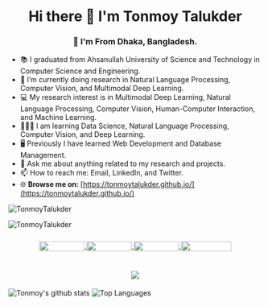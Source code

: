 <h1 align="center">Hi there 👋 I'm Tonmoy Talukder</h1>
<h3 align="center">🏡 I'm From Dhaka, Bangladesh.</h3>

- 📚  I graduated from Ahsanullah University of Science and Technology in Computer Science and Engineering.
- 🔎  I’m currently doing research in Natural Language Processing, Computer Vision, and Multimodal Deep Learning.
- 💻  My research interest is in Multimodal Deep Learning, Natural Language Processing, Computer Vision, Human-Computer Interaction, and Machine Learning.
- 👨🏻‍💻  I am learning Data Science, Natural Language Processing, Computer Vision, and Deep Learning.
- 🖥   Previously I have learned Web Development and Database Management.
- 💬  Ask me about anything related to my research and projects.
- 📫  How to reach me: Email, LinkedIn, and Twitter.
- 🌐 <b> Browse me on: </b> [https://tonmoytalukder.github.io/](https://tonmoytalukder.github.io/)



<p align="left"> <img src="https://komarev.com/ghpvc/?username=TonmoyTalukder&label=Profile%20views&color=0e75b6&style=flat-square" alt="TonmoyTalukder" /> </p>
<p> <img src="https://img.shields.io/github/followers/TonmoyTalukder?style=social" alt="TonmoyTalukder" /> </p>



<h3 align="center">
<a href="mailto:tonmoytalukder.cs@gmail.com"> <img align="center" width="90" height="20" src="https://img.shields.io/badge/Write_me-Email-blue"> </a>
<a href="https://www.linkedin.com/in/TonmoyTalukder/"> <img align="center" width="90" height="20" src="https://img.shields.io/badge/LinkedIn-profile-blue"> </a>
<a href="https://twitter.com/TonmoyTweets"> <img align="center" width="90" height="20" src="https://img.shields.io/badge/Twitter-profile-00acee"> </a>
<a href="https://www.facebook.com/tonmoytalukder2000"> <img align="center" width="100" height="20" src="https://img.shields.io/badge/Facebook-profile-blue"> </a>

</h3>
<!-- <h3 align="center">
  <a href="https://codeforces.com/profile/Zishnav"> <img align="center" width="90" height="20" src="https://img.shields.io/badge/dynamic/json?color=blue&label=Codeforces&query=%24.result%5B%3A1%5D.maxRating&url=https%3A%2F%2Fcodeforces.com%2Fapi%2Fuser.info%3Fhandles%3Dpz1971"> </a>
  <a href="https://www.kaggle.com/tonmoytalukder"> <img align="center" width="100" height="20" src="https://img.shields.io/badge/Kaggle-profile-%2369391C"> </a>
  <a href="https://leetcode.com/zishnav/"> <img align="center" width="100" height="20" src="https://img.shields.io/badge/Leetcode-profile-%23C9CACC"> </a>
  <a href="https://www.hackerrank.com/Zishnav"> <img align="center" width="100" height="20" src="https://img.shields.io/badge/Hackerrank-profile-%2369391C"> </a>
  <a href="https://www.codechef.com/users/zishnav"> <img align="center" width="100" height="20" src="https://img.shields.io/badge/Codechef-profile-%2369391C"> </a>
  <a href="https://toph.co/u/Zishnav"> <img align="center" width="100" height="20" src="https://img.shields.io/badge/Toph-profile-%2369391C"> </a>
  <a href="https://www.stopstalk.com/user/profile/zishnav"> <img align="center" width="100" height="20" src="https://img.shields.io/badge/Stopstalk-profile-%23D92333"> </a>
</h3> -->
<h1 align="center">
  <a href="https://github-profile-trophy.vercel.app/?username=TonmoyTalukder&theme=onedark"> <img align="center" src="https://github-profile-trophy.vercel.app/?username=TonmoyTalukder&theme=onedark"> </a>
</h1>


![Tonmoy's github stats](https://github-readme-stats.vercel.app/api?username=TonmoyTalukder&show_icons=true&theme=graywhite&hide=prs&count_private=true)
![Top Languages](https://github-readme-stats.vercel.app/api/top-langs/?username=TonmoyTalukder&layout=compact)
<!--
**TonmoyTalukder/TonmoyTalukder** is a ✨ _special_ ✨ repository because its `README.md` (this file) appears on your GitHub profile.

Here are some ideas to get you started:

- 🔭 I’m currently working on ...
- 🌱 I’m currently learning ...
- 👯 I’m looking to collaborate on ...
- 🤔 I’m looking for help with ...
- 💬 Ask me about ...
- 📫 How to reach me: ...
- 😄 Pronouns: ...
- ⚡ Fun fact: ...
-->

